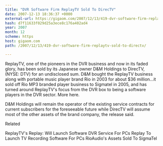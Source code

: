 ```yaml
---
title: "DVR Software Firm ReplayTV Sold To DirecTV"
date: 2007-12-13 18:36:37 +0000
external-url: https://gigaom.com/2007/12/13/419-dvr-software-firm-replaytv-sold-to-directv/
hash: d7f11633f029d25a3ece8c176a402ad4
year: 2007
month: 12
scheme: https
host: gigaom.com
path: /2007/12/13/419-dvr-software-firm-replaytv-sold-to-directv/

---
```


ReplayTV, one of the pioneers in the DVR business and now in its faded glory, has been sold by its Japanese owner D&M Holdings to DirecTV, (NYSE: DTV) for an undisclosed sum. D&M bought the ReplayTV business along with portable music player brand Rio in 2003 for about $36 million...it sold off Rio MP3 branded player business to Sigmatel in 2005, and has turned around ReplayTV's focus from the DVR box to being a software players in the DVR sector. More here.



D&M Holdings will remain the operator of the existing service contracts for current subscribers for the foreseeable future while DirecTV will assume most of the other assets of the brand company, the release said.


Related


ReplayTV's Replay: Will Launch Software DVR Service For PCs
Replay To Launch TV Recording Software For PCs
RioAudio's Assets Sold To SigmaTel
